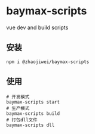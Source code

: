 # baymax-scripts

vue dev and build scripts

## 安装

```shell
npm i @zhaojiwei/baymax-scripts
```

## 使用

```shell
# 开发模式
baymax-scripts start
# 生产模式
baymax-scripts build
# 打包dll文件
baymax-scripts dll
```